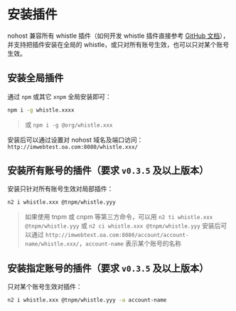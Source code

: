 # 安装插件
nohost 兼容所有 whistle 插件（如何开发 whistle 插件直接参考 [GitHub 文档](https://github.com/avwo/whistle)），并支持把插件安装在全局的 whistle，或只对所有账号生效，也可以只对某个账号生效。

## 安装全局插件
通过 `npm` 或其它 `xnpm` 全局安装即可：
``` sh
npm i -g whistle.xxxx
```
> 或 `npm i -g @org/whistle.xxx`

安装后可以通过设置对 nohost 域名及端口访问：`http://imwebtest.oa.com:8080/whistle.xxx/`

## 安装所有账号的插件（要求 `v0.3.5` 及以上版本）
安装只针对所有账号生效对局部插件：
``` sh
n2 i whistle.xxx @tnpm/whistle.yyy
```
> 如果使用 tnpm 或 cnpm 等第三方命令，可以用 `n2 ti whistle.xxx @tnpm/whistle.yyy` 或 `n2 ci whistle.xxx @tnpm/whistle.yyy`
安装后可以通过 `http://imwebtest.oa.com:8080/account/account-name/whistle.xxx/`，`account-name` 表示某个账号的名称

## 安装指定账号的插件（要求 `v0.3.5` 及以上版本）
只对某个账号生效对插件：
``` sh
n2 i whistle.xxx @tnpm/whistle.yyy -a account-name
```
